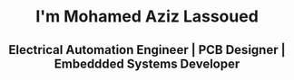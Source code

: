 <h1 align="center">I'm Mohamed Aziz Lassoued</h1>

<h2 align="center">Electrical Automation Engineer | PCB Designer | Embeddded Systems Developer</h2>
<br>
